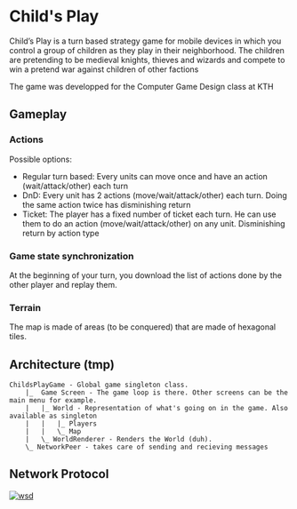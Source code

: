 Child's Play
===========

Child’s Play is a turn based strategy game for mobile devices in which you control a group of children as they play in their neighborhood. The children are pretending to be medieval knights, thieves and wizards and compete to win a pretend war against children of other factions

The game was developped for the Computer Game Design class at KTH

Gameplay
--------

### Actions

Possible options:

* Regular turn based: Every units can move once and have an action (wait/attack/other) each turn
* DnD: Every unit has 2 actions (move/wait/attack/other) each turn. Doing the same action twice has disminishing return
* Ticket: The player has a fixed number of ticket each turn. He can use them to do an action (move/wait/attack/other) on any unit. Disminishing return by action type

### Game state synchronization

At the beginning of your turn, you download the list of actions done by the other player and replay them.

### Terrain

The map is made of areas (to be conquered) that are made of hexagonal tiles.


Architecture (tmp)
------------------

```
ChildsPlayGame - Global game singleton class.
	|_  Game Screen - The game loop is there. Other screens can be the main menu for example.
	|	|_ World - Representation of what's going on in the game. Also available as singleton
	|	|	|_ Players
	|	|	\_ Map
	|	\_ WorldRenderer - Renders the World (duh).
	\_ NetworkPeer - takes care of sending and recieving messages

```

Network Protocol
----------------
[![wsd](http://www.websequencediagrams.com/cgi-bin/cdraw?lz=cGFydGljaXBhbnQgUGxheWVyCgAHDENsaWVudAAGDVNlcnZlcgoKaWYgdGhlcmUgaXMgbm8gcwASBSBydW5uaW5nCgkARwYtPisAKgY6IGNyZWF0ZQAhBwplbmQKABoJAGAGABoJYwBvBgB2Bi0-ADgJb25uZWN0L2luaXQgc2VxdWVuY2UKCmFsdAB2BzogbmJDAB8GaW9ucyA9PSBuYk1heACBUgZzCgCBNAYARwpzdGFydCBnYW1lCgoKbG9vcCB0dXJucwoJAAcFAGgHaW9ucwoJCQA0CACBIwgANgZ0dXJuIHJlcXVlc3QgWwCCOgZBAHgGXQoJCQCBOggAglMGOiB1cGRhdGUAbQUgc3RhdGUsAD0LAIIGCQAmCHBsYXlcbgAWBQkAgkYJAIIjCGVuZACBKQUsIHNlbmQgQ29tbWFuZFsAagwAgnEIAIEKDQoJZW5kAIJ5BWVuZA&s=default)](http://www.websequencediagrams.com/?lz=cGFydGljaXBhbnQgUGxheWVyCgAHDENsaWVudAAGDVNlcnZlcgoKaWYgdGhlcmUgaXMgbm8gcwASBSBydW5uaW5nCgkARwYtPisAKgY6IGNyZWF0ZQAhBwplbmQKABoJAGAGABoJYwBvBgB2Bi0-ADgJb25uZWN0L2luaXQgc2VxdWVuY2UKCmFsdAB2BzogbmJDAB8GaW9ucyA9PSBuYk1heACBUgZzCgCBNAYARwpzdGFydCBnYW1lCgoKbG9vcCB0dXJucwoJAAcFAGgHaW9ucwoJCQA0CACBIwgANgZ0dXJuIHJlcXVlc3QgWwCCOgZBAHgGXQoJCQCBOggAglMGOiB1cGRhdGUAbQUgc3RhdGUsAD0LAIIGCQAmCHBsYXlcbgAWBQkAgkYJAIIjCGVuZACBKQUsIHNlbmQgQ29tbWFuZFsAagwAgnEIAIEKDQoJZW5kAIJ5BWVuZA&s=default)
<!--
participant Player
participant Client
participant Server

if there is no server running
	Player->+Server: create server
end
Player->+Client: create client
Client->Server: connect/init sequence

alt server: nbConnections == nbMaxPlayers
	Server->Server: start game


	loop turns
		loop connections
			Server->Client: start turn request [PlayerActions]
			Client->Player: update game state, start turn
	Player->Player: play\nturn
			Player->Client: end turn, send Command[]
			Client->Server: PlayerActions
		end
	end
end
 -->
